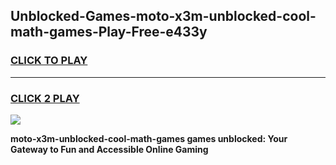
## Unblocked-Games-moto-x3m-unblocked-cool-math-games-Play-Free-e433y
<h3>
<a href="https://premium76.site?title=moto-x3m-unblocked-cool-math-games&ref=18A">CLICK TO PLAY</a></h3>
<hr>

<h3>
<a href="https://premium76.site?title=moto-x3m-unblocked-cool-math-games&ref=18A">CLICK 2 PLAY</a>
  
</h3>

<a href="https://premium76.site?title=moto-x3m-unblocked-cool-math-games&ref=18A"><img src="https://clearcache.store/games.png"></a>


**moto-x3m-unblocked-cool-math-games games unblocked: Your Gateway to Fun and Accessible Online Gaming**
